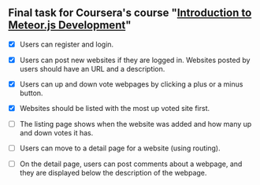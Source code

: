 ## Final task for Coursera's course "[Introduction to Meteor.js Development](https://www.coursera.org/learn/meteor-development/home/welcome)"


- [x] Users can register and login.

- [x] Users can post new websites if they are logged in. Websites posted by users should have an URL and a description.

- [x] Users can up and down vote webpages by clicking a plus or a minus button.

- [x] Websites should be listed with the most up voted site first. 

- [ ] The listing page shows when the website was added and how many up and down votes it has.

- [ ] Users can move to a detail page for a website (using routing). 

- [ ] On the detail page, users can post comments about a webpage, and they are displayed below the description of the webpage.